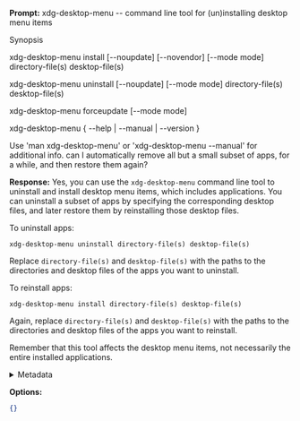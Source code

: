 **Prompt:**
   xdg-desktop-menu -- command line tool for (un)installing
   desktop menu items

Synopsis

   xdg-desktop-menu install [--noupdate] [--novendor] [--mode
   mode] directory-file(s) desktop-file(s)

   xdg-desktop-menu uninstall [--noupdate] [--mode mode]
   directory-file(s) desktop-file(s)

   xdg-desktop-menu forceupdate [--mode mode]

   xdg-desktop-menu { --help | --manual | --version }

Use 'man xdg-desktop-menu' or 'xdg-desktop-menu --manual' for additional info.
 can I automatically remove all but a small subset of apps, for a while, and then restore them again?

**Response:**
Yes, you can use the `xdg-desktop-menu` command line tool to uninstall and install desktop menu items, which includes applications. You can uninstall a subset of apps by specifying the corresponding desktop files, and later restore them by reinstalling those desktop files.

To uninstall apps:
```
xdg-desktop-menu uninstall directory-file(s) desktop-file(s)
```
Replace `directory-file(s)` and `desktop-file(s)` with the paths to the directories and desktop files of the apps you want to uninstall.

To reinstall apps:
```
xdg-desktop-menu install directory-file(s) desktop-file(s)
```
Again, replace `directory-file(s)` and `desktop-file(s)` with the paths to the directories and desktop files of the apps you want to reinstall.

Remember that this tool affects the desktop menu items, not necessarily the entire installed applications.

<details><summary>Metadata</summary>

- Duration: 4812 ms
- Datetime: 2023-08-28T16:32:40.080319
- Model: gpt-3.5-turbo-0613

</details>

**Options:**
```json
{}
```

